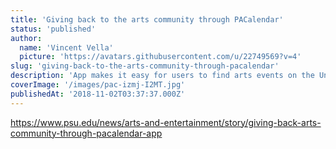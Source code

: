 ```yaml
---
title: 'Giving back to the arts community through PACalendar'
status: 'published'
author:
  name: 'Vincent Vella'
  picture: 'https://avatars.githubusercontent.com/u/22749569?v=4'
slug: 'giving-back-to-the-arts-community-through-pacalendar'
description: 'App makes it easy for users to find arts events on the University Park campus'
coverImage: '/images/pac-izmj-I2MT.jpg'
publishedAt: '2018-11-02T03:37:37.000Z'
---
```


https://www.psu.edu/news/arts-and-entertainment/story/giving-back-arts-community-through-pacalendar-app